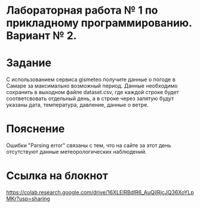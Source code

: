 # Лабораторная работа № 1 по прикладному программированию. Вариант № 2.
# Задание
С использованием сервиса gismeteo получите данные о погоде в Самаре за максимально возможный период. Данные необходимо сохранить в выходном файле dataset.csv, где каждой строке будет соответсвовать отдельный день, а в строке через запятую будут указаны дата, температура, давление, данные о ветре.
# Пояснение
Ошибки "Parsing error" связаны с тем, что на сайте за этот день отсутствуют данные метеорологических наблюдений.
# Ссылка на блокнот
https://colab.research.google.com/drive/16XLElRBdlR6_AuQjlRjcJQ36XoYLpMKr?usp=sharing